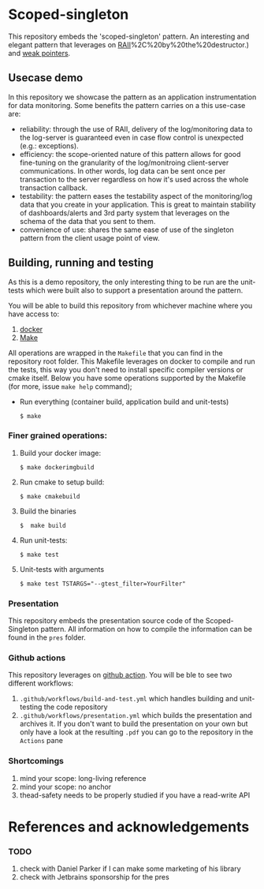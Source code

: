 # Scoped-singleton 

This repository embeds the 'scoped-singleton' pattern. An interesting and elegant pattern that leverages 
on [RAII](https://en.wikipedia.org/wiki/Resource_acquisition_is_initialization#:~:text=In%20RAII%2C%20holding%20a%20resource,finalization)%2C%20by%20the%20destructor.) and
[weak pointers](https://en.cppreference.com/w/cpp/memory/weak_ptr). 


## Usecase demo
In this repository we showcase the pattern as an application instrumentation for data monitoring. 
Some benefits the pattern carries on a this use-case are:
* reliability: through the use of RAII, delivery of the log/monitoring data to the log-server
  is guaranteed even in case flow control is unexpected (e.g.: exceptions).
* efficiency: the scope-oriented nature of this pattern allows for good fine-tuning on the granularity
  of the log/monitroing client-server communications. In other words, log data can be sent once per transaction to the 
  server regardless on how it's used across the whole transaction callback.
* testability: the pattern eases the testability aspect of the monitoring/log data that you create in your application.
  This is great to maintain stability of dashboards/alerts and 3rd party system that leverages on the 
  schema of the data that you sent to them.
* convenience of use: shares the same ease of use of the singleton pattern from the client usage point of view. 


## Building, running and testing

As this is a demo repository, the only interesting thing to be run are the unit-tests 
which were built also to support a presentation around the pattern.

You will be able to build this repository from whichever machine where you have access to:
1. [docker](https://www.docker.com/)
2. [Make](https://www.gnu.org/software/make/#:~:text=GNU%20Make%20is%20a%20tool,compute%20it%20from%20other%20files.) 

All operations are wrapped in the `Makefile` that you can find in the repository root folder.
This Makefile leverages on docker to compile and run the tests, this way you don't need to 
install specific compiler versions or cmake itself.
Below you have some operations supported by the Makefile (for more, issue `make help` command);

* Run everything (container build, application build and unit-tests)
   ```shell
   $ make 
   ```

### Finer grained operations:
   
1. Build your docker image:
    ```shell
    $ make dockerimgbuild
    ```
2. Run cmake to setup build:
    ```shell
    $ make cmakebuild
    ```
3. Build the binaries
    ```shell
    $  make build
    ```
4. Run unit-tests:
   ```shell
   $ make test
   ```
4. Unit-tests with arguments
   ```shell
   $ make test TSTARGS="--gtest_filter=YourFilter"
   ```

### Presentation

This repository embeds the presentation source code of the Scoped-Singleton pattern. 
All information on how to compile the information can be found in the `pres` folder.

### Github actions

This repository leverages on [github action](https://github.com/features/actions). 
You will be ble to see two different workflows:

1. `.github/workflows/build-and-test.yml` which handles building and unit-testing the code repository
2. `.github/workflows/presentation.yml` which builds the presentation and archives it. If you don't 
    want to build the presentation on your own but only have a look at the resulting `.pdf` you can go 
    to the repository in the `Actions` pane 

### Shortcomings 
1. mind your scope: long-living reference
2. mind your scope: no anchor
3. thead-safety needs to be properly studied if you have a read-write API 

# References and acknowledgements


### TODO
1. check with Daniel Parker if I can make some marketing of his library
1. check with Jetbrains sponsorship for the pres

